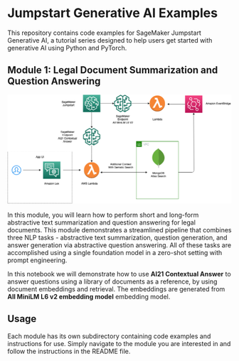 # Jumpstart Generative AI Examples

This repository contains code examples for SageMaker Jumpstart Generative AI, a tutorial series designed to help users get started with generative AI using Python and PyTorch.

## Module 1: Legal Document Summarization and Question Answering

<div align="center">
    <img src="assets/lab1_architecture.png" alt="RAG Architecture" width="800" style="display:inline-block">
</div>

In this module, you will learn how to perform short and long-form abstractive text summarization and question answering for legal documents. This module demonstrates a streamlined pipeline that combines three NLP tasks - abstractive text summarization, question generation, and answer generation via abstractive question answering. All of these tasks are accomplished using a single foundation model in a zero-shot setting with prompt engineering.

In this notebook we will demonstrate how to use **AI21 Contextual Answer** to answer questions using a library of documents as a reference, by using document embeddings and retrieval. The embeddings are generated from **All MiniLM L6 v2 embedding model** embedding model. 

## Usage
Each module has its own subdirectory containing code examples and instructions for use. Simply navigate to the module you are interested in and follow the instructions in the README file.